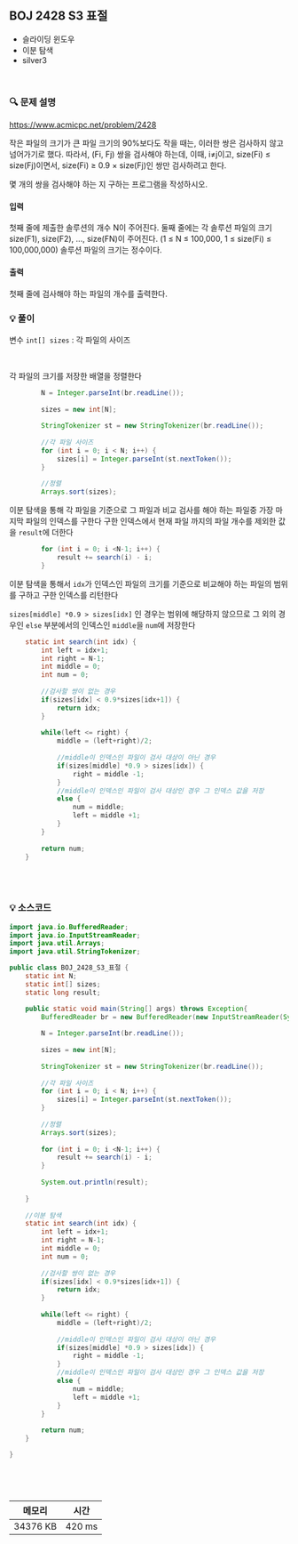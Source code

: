 ## BOJ 2428 S3 표절
- 슬라이딩 윈도우
- 이분 탐색
- silver3

<br>


### 🔍 문제 설명
https://www.acmicpc.net/problem/2428

작은 파일의 크기가 큰 파일 크기의 90%보다도 작을 때는, 이러한 쌍은 검사하지 않고 넘어가기로 했다. 따라서, (Fi, Fj) 쌍을 검사해야 하는데, 이때, i≠j이고, size(Fi) ≤ size(Fj)이면서, size(Fi) ≥ 0.9 × size(Fj)인 쌍만 검사하려고 한다.

몇 개의 쌍을 검사해야 하는 지 구하는 프로그램을 작성하시오.


#### 입력
첫째 줄에 제출한 솔루션의 개수 N이 주어진다. 둘째 줄에는 각 솔루션 파일의 크기 size(F1), size(F2), ..., size(FN)이 주어진다. (1 ≤ N ≤ 100,000, 1 ≤ size(Fi) ≤ 100,000,000) 솔루션 파일의 크기는 정수이다.

#### 출력
첫째 줄에 검사해야 하는 파일의 개수를 출력한다.

###  💡 풀이

변수
`int[] sizes` : 각 파일의 사이즈


<br>

각 파일의 크기를 저장한 배열을 정렬한다

```java
		N = Integer.parseInt(br.readLine());
		
		sizes = new int[N];
		
		StringTokenizer st = new StringTokenizer(br.readLine());
		
		//각 파일 사이즈
		for (int i = 0; i < N; i++) {
			sizes[i] = Integer.parseInt(st.nextToken());
		}
		
		//정렬
		Arrays.sort(sizes);
```

이분 탐색을 통해 각 파일을 기준으로 그 파일과 비교 검사를 해야 하는 파일중 가장 마지막 파일의 인덱스를 구한다
구한 인덱스에서 현재 파일 까지의 파일 개수를 제외한 값을 `result`에 더한다

```java
		for (int i = 0; i <N-1; i++) {
			result += search(i) - i;
		}
```

이분 탐색을 통해서 `idx`가 인덱스인 파일의 크기를 기준으로 비교해야 하는 파일의 범위를 구하고 구한 인덱스를 리턴한다

`sizes[middle] *0.9 > sizes[idx]` 인 경우는 범위에 해당하지 않으므로 그 외의 경우인 `else` 부분에서의 인덱스인 `middle`을 `num`에 저장한다

```java
	static int search(int idx) {
		int left = idx+1;
		int right = N-1;
		int middle = 0;
		int num = 0;
		
		//검사할 쌍이 없는 경우
		if(sizes[idx] < 0.9*sizes[idx+1]) {
			return idx;
		}
		
		while(left <= right) {
			middle = (left+right)/2;
			
			//middle이 인덱스인 파일이 검사 대상이 아닌 경우
			if(sizes[middle] *0.9 > sizes[idx]) {
				right = middle -1;
			}
			//middle이 인덱스인 파일이 검사 대상인 경우 그 인덱스 값을 저장
			else {
				num = middle;
				left = middle +1;
			}
		}
		
		return num;
	}
```



<br><br>

###  💡 소스코드
```java
import java.io.BufferedReader;
import java.io.InputStreamReader;
import java.util.Arrays;
import java.util.StringTokenizer;

public class BOJ_2428_S3_표절 {
	static int N;
	static int[] sizes;
	static long result;

	public static void main(String[] args) throws Exception{
		BufferedReader br = new BufferedReader(new InputStreamReader(System.in));
		
		N = Integer.parseInt(br.readLine());
		
		sizes = new int[N];
		
		StringTokenizer st = new StringTokenizer(br.readLine());
		
		//각 파일 사이즈
		for (int i = 0; i < N; i++) {
			sizes[i] = Integer.parseInt(st.nextToken());
		}
		
		//정렬
		Arrays.sort(sizes);
		
		for (int i = 0; i <N-1; i++) {
			result += search(i) - i;
		}
		
		System.out.println(result);
		
	}
	
	//이분 탐색
	static int search(int idx) {
		int left = idx+1;
		int right = N-1;
		int middle = 0;
		int num = 0;
		
		//검사할 쌍이 없는 경우
		if(sizes[idx] < 0.9*sizes[idx+1]) {
			return idx;
		}
		
		while(left <= right) {
			middle = (left+right)/2;
			
			//middle이 인덱스인 파일이 검사 대상이 아닌 경우
			if(sizes[middle] *0.9 > sizes[idx]) {
				right = middle -1;
			}
			//middle이 인덱스인 파일이 검사 대상인 경우 그 인덱스 값을 저장
			else {
				num = middle;
				left = middle +1;
			}
		}
		
		return num;
	}

}




```


<br>



메모리|시간
--|--
34376 KB|420 ms